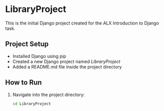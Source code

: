 # LibraryProject

This is the initial Django project created for the ALX Introduction to Django task.

## Project Setup
- Installed Django using pip
- Created a new Django project named *LibraryProject*
- Added a README.md file inside the project directory

## How to Run
1. Navigate into the project directory:
   ```bash
   cd LibraryProject

